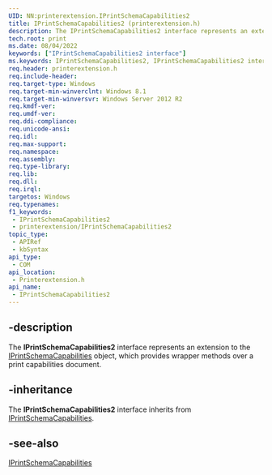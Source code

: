 ```yaml
---
UID: NN:printerextension.IPrintSchemaCapabilities2
title: IPrintSchemaCapabilities2 (printerextension.h)
description: The IPrintSchemaCapabilities2 interface represents an extension to the IPrintSchemaCapabilities object, which provides wrapper methods over a print capabilities document.
tech.root: print
ms.date: 08/04/2022
keywords: ["IPrintSchemaCapabilities2 interface"]
ms.keywords: IPrintSchemaCapabilities2, IPrintSchemaCapabilities2 interface [Print Devices], IPrintSchemaCapabilities2 interface [Print Devices],described, print.iprintschemacapabilities2, printerextension/IPrintSchemaCapabilities2
req.header: printerextension.h
req.include-header: 
req.target-type: Windows
req.target-min-winverclnt: Windows 8.1
req.target-min-winversvr: Windows Server 2012 R2
req.kmdf-ver: 
req.umdf-ver: 
req.ddi-compliance: 
req.unicode-ansi: 
req.idl: 
req.max-support: 
req.namespace: 
req.assembly: 
req.type-library: 
req.lib: 
req.dll: 
req.irql: 
targetos: Windows
req.typenames: 
f1_keywords:
 - IPrintSchemaCapabilities2
 - printerextension/IPrintSchemaCapabilities2
topic_type:
 - APIRef
 - kbSyntax
api_type:
 - COM
api_location:
 - Printerextension.h
api_name:
 - IPrintSchemaCapabilities2
---
```


## -description

The **IPrintSchemaCapabilities2** interface represents an extension to the [IPrintSchemaCapabilities](./nn-printerextension-iprintschemacapabilities.md) object, which provides wrapper methods over a print capabilities document.

## -inheritance

The **IPrintSchemaCapabilities2** interface inherits from [IPrintSchemaCapabilities](./nn-printerextension-iprintschemacapabilities.md).

## -see-also

[IPrintSchemaCapabilities](./nn-printerextension-iprintschemacapabilities.md)
